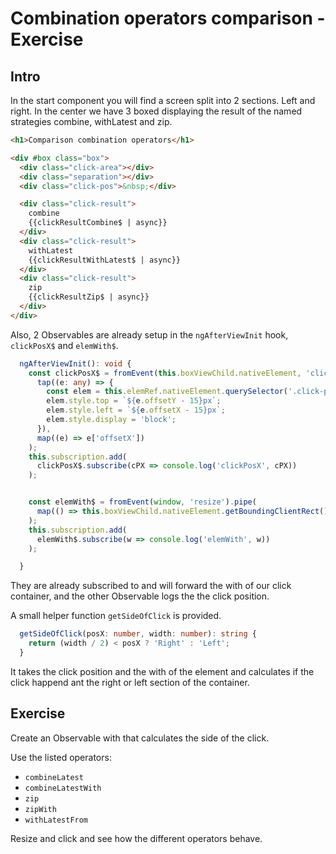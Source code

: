 # Combination operators comparison - Exercise

## Intro

In the start component you will find a screen split into 2 sections.
Left and right. In the center 
we have 3 boxed displaying the result of the named strategies combine, withLatest and zip.

```html
<h1>Comparison combination operators</h1>

<div #box class="box">
  <div class="click-area"></div>
  <div class="separation"></div>
  <div class="click-pos">&nbsp;</div>

  <div class="click-result">
    combine
    {{clickResultCombine$ | async}}
  </div>
  <div class="click-result">
    withLatest
    {{clickResultWithLatest$ | async}}
  </div>
  <div class="click-result">
    zip
    {{clickResultZip$ | async}}
  </div>
</div>
```

Also, 2 Observables are already setup in the `ngAfterViewInit` hook, `clickPosX$` and `elemWith$`. 

```typescript
  ngAfterViewInit(): void {
    const clickPosX$ = fromEvent(this.boxViewChild.nativeElement, 'click').pipe(
      tap((e: any) => {
        const elem = this.elemRef.nativeElement.querySelector('.click-pos');
        elem.style.top = `${e.offsetY - 15}px`;
        elem.style.left = `${e.offsetX - 15}px`;
        elem.style.display = 'block';
      }),
      map((e) => e['offsetX'])
    );
    this.subscription.add(
      clickPosX$.subscribe(cPX => console.log('clickPosX', cPX))
    );


    const elemWith$ = fromEvent(window, 'resize').pipe(
      map(() => this.boxViewChild.nativeElement.getBoundingClientRect().width)
    );
    this.subscription.add(
      elemWith$.subscribe(w => console.log('elemWith', w))
    );

  }
```

They are already subscribed to and will forward the with of our click container, and the other Observable logs the  the click position.

A small helper function `getSideOfClick` is provided. 

```typescript
  getSideOfClick(posX: number, width: number): string {
    return (width / 2) < posX ? 'Right' : 'Left';
  }
```

It takes the click position and the with of the element and calculates if the click happend ant the right or left section of the container.

## Exercise

Create an Observable with that calculates the side of the click.

Use the listed operators:

- `combineLatest`
- `combineLatestWith`
- `zip`
- `zipWith`
- `withLatestFrom`

Resize and click and see how the different operators behave.
